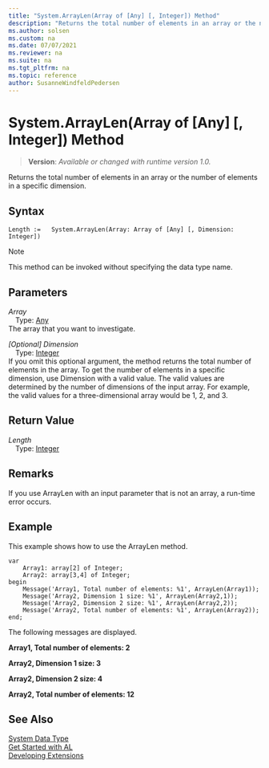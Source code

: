 ```yaml
---
title: "System.ArrayLen(Array of [Any] [, Integer]) Method"
description: "Returns the total number of elements in an array or the number of elements in a specific dimension."
ms.author: solsen
ms.custom: na
ms.date: 07/07/2021
ms.reviewer: na
ms.suite: na
ms.tgt_pltfrm: na
ms.topic: reference
author: SusanneWindfeldPedersen
---
```

[//]: # (START>DO_NOT_EDIT)
[//]: # (IMPORTANT:Do not edit any of the content between here and the END>DO_NOT_EDIT.)
[//]: # (Any modifications should be made in the .xml files in the ModernDev repo.)
# System.ArrayLen(Array of [Any] [, Integer]) Method
> **Version**: _Available or changed with runtime version 1.0._

Returns the total number of elements in an array or the number of elements in a specific dimension.


## Syntax
```AL
Length :=   System.ArrayLen(Array: Array of [Any] [, Dimension: Integer])
```
> [!NOTE]
> This method can be invoked without specifying the data type name.
## Parameters
*Array*  
&emsp;Type: [Any](../any/any-data-type.md)  
The array that you want to investigate.
        
*[Optional] Dimension*  
&emsp;Type: [Integer](../integer/integer-data-type.md)  
If you omit this optional argument, the method returns the total number of elements in the array. To get the number of elements in a specific dimension, use Dimension with a valid value. The valid values are determined by the number of dimensions of the input array. For example, the valid values for a three-dimensional array would be 1, 2, and 3.  


## Return Value
*Length*  
&emsp;Type: [Integer](../integer/integer-data-type.md)  



[//]: # (IMPORTANT: END>DO_NOT_EDIT)

## Remarks

If you use ArrayLen with an input parameter that is not an array, a run-time error occurs.  
  
## Example

This example shows how to use the ArrayLen method.  
  
```al
var
    Array1: array[2] of Integer;
    Array2: array[3,4] of Integer;
begin
    Message('Array1, Total number of elements: %1', ArrayLen(Array1));  
    Message('Array2, Dimension 1 size: %1', ArrayLen(Array2,1));  
    Message('Array2, Dimension 2 size: %1', ArrayLen(Array2,2));  
    Message('Array2, Total number of elements: %1', ArrayLen(Array2));  
end;
```  
  
The following messages are displayed.  
  
**Array1, Total number of elements: 2**  
  
**Array2, Dimension 1 size: 3**  
  
**Array2, Dimension 2 size: 4**  
 
**Array2, Total number of elements: 12**  


## See Also

[System Data Type](system-data-type.md)  
[Get Started with AL](../../devenv-get-started.md)  
[Developing Extensions](../../devenv-dev-overview.md)